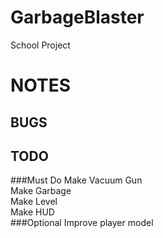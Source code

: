 # GarbageBlaster
School Project
# NOTES
## BUGS
## TODO
###Must Do
Make Vacuum Gun  
Make Garbage  
Make Level  
Make HUD  
###Optional
Improve player model